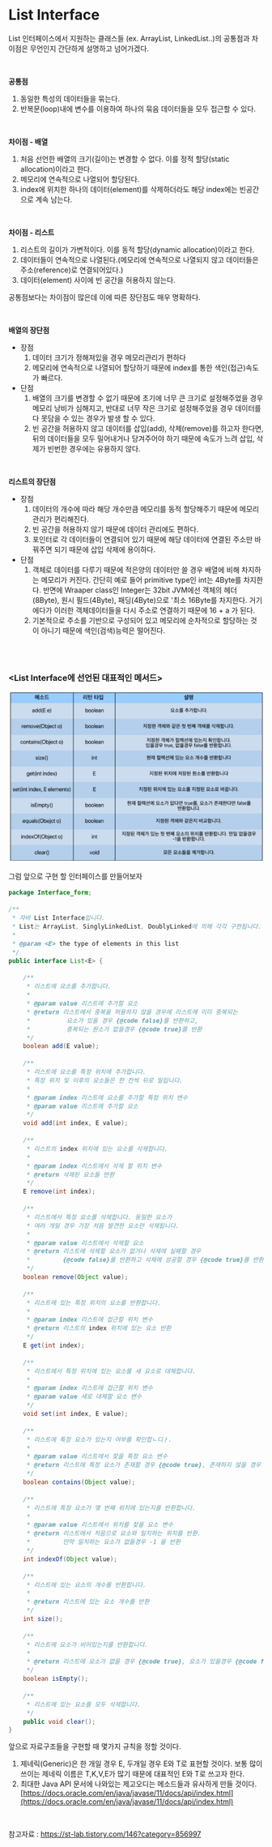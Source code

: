 # List Interface

List 인터페이스에서 지원하는 클래스들 (ex. ArrayList, LinkedList..)의 공통점과 차이점은 무언인지 간단하게 설명하고 넘어가겠다.

<br>

**공통점**

1. 동일한 특성의 데이터들을 묶는다.
2. 반복문(loop)내에 변수를 이용하여 하나의 묶음 데이터들을 모두 접근할 수 있다.

<br>

**차이점 - 배열**

1. 처음 선언한 배열의 크기(길이)는 변경할 수 없다. 이를 정적 할당(static allocation)이라고 한다.
2. 메모리에 연속적으로 나열되어 할당된다.
3. index에 위치한 하나의 데이터(element)를 삭제하더라도 해당 index에는 빈공간으로 계속 남는다.

<br>

**차이점 - 리스트**

1. 리스트의 길이가 가변적이다. 이를 동적 할당(dynamic allocation)이라고 한다.
2. 데이터들이 연속적으로 나열된다.(메모리에 연속적으로 나열되지 않고 데이터들은 주소(reference)로 연결되어있다.)
3. 데이터(element) 사이에 빈 공간을 허용하지 않는다.

공통점보다는 차이점이 많은데 이에 따른 장단점도 매우 명확하다.

<br>

**배열의 장단점**

- 장점
    1. 데이터 크기가 정해져있을 경우 메모리관리가 편하다
    2. 메모리에 연속적으로 나열되어 할당하기 때문에 index를 통한 색인(접근)속도가 빠르다.
- 단점
    1. 배열의 크기를 변경할 수 없기 때문에 초기에 너무 큰 크기로 설정해주었을 경우 메모리 낭비가 심해지고, 반대로 너무 작은 크기로 설정해주었을 경우 데이터를 다 못담을 수 있는 경우가 발생 할 수 있다.
    2. 빈 공간을 허용하지 않고 데이터를 삽입(add), 삭제(remove)를 하고자 한다면, 뒤의 데이터들을 모두 밀어내거나 당겨주어야 하기 때문에 속도가 느려 삽입, 삭제가 빈번한 경우에는 유용하지 않다.

<br>

**리스트의 장단점**

- 장점
    1. 데이터의 개수에 따라 해당 개수만큼 메모리를 동적 할당해주기 때문에 메모리 관리가 편리해진다.
    2. 빈 공간을 허용하지 않기 때문에 데이터 관리에도 편하다.
    3. 포인터로 각 데이터들이 연결되어 있기 때문에 해당 데이터에 연결된 주소만 바꿔주면 되기 때문에 삽입 삭제에 용이하다.
- 단점
    1. 객체로 데이터를 다루기 때문에 적은양의 데이터만 쓸 경우 배열에 비해 차지하는 메모리가 커진다. 간단히 예로 들어 primitive type인 int는 4Byte를 차지한다. 반면에 Wraaper class인 Integer는 32bit JVM에선 객체의 헤더(8Byte), 원시 필드(4Byte), 패딩(4Byte)으로 '최소 16Byte를 차지한다. 거기에다가 이러한 객체데이터들을 다시 주소로 연결하기 때문에 16 + a 가 된다.
    2. 기본적으로 주소를 기반으로 구성되어 있고 메모리에 순차적으로 할당하는 것이 아니기 때문에 색인(검색)능력은 떨어진다.

<br><br>

### <List Interface에 선언된 대표적인 메서드>

![image1](/Img/리스트인터페이스.png)

그럼 앞으로 구현 할 인터페이스를 만들어보자

```java
package Interface_form;

/**
 * 자바 List Interface입니다.
 * List는 ArrayList, SinglyLinkedList, DoublyLinked에 의해 각각 구현됩니다.
 *
 * @param <E> the type of elements in this list
 */
public interface List<E> {

    /**
     * 리스트에 요소를 추가합니다.
     *
     * @param value 리스트에 추가할 요소
     * @return 리스트에서 중복을 허용하지 않을 경우에 리스트에 이미 중복되는
     *          요소가 있을 경우 {@code false}를 반환하고,
     *          중복되는 원소가 없을경우 {@code true}를 반환
     */
    boolean add(E value);

    /**
     * 리스트에 요소를 특정 위치에 추가합니다.
     * 특정 위치 및 이후의 요소들은 한 칸씩 뒤로 밀립니다.
     *
     * @param index 리스트에 요소를 추가할 특정 위치 변수
     * @param value 리스트에 추가할 요소
     */
    void add(int index, E value);

    /**
     * 리스트의 index 위치에 있는 요소를 삭제합니다.
     *
     * @param index 리스트에서 삭제 할 위치 변수
     * @return 삭제된 요소들 반환
     */
    E remove(int index);

    /**
     * 리스트에서 특정 요소를 삭제합니다. 동일한 요소가
     * 여러 개일 경우 가장 처음 발견한 요소만 삭제됩니다.
     * 
     * @param value 리스트에서 삭제할 요소
     * @return 리스트에 삭제할 요소가 없거나 삭제에 실패할 경우
     *         {@code false}를 반환하고 삭제에 성공할 경우 {@code true}를 반환
     */
    boolean remove(Object value);

    /**
     * 리스트에 있는 특정 위치의 요소를 반환합니다.
     * 
     * @param index 리스트에 접근할 위치 변수
     * @return 리스트의 index 위치에 있는 요소 반환
     */
    E get(int index);

    /**
     * 리스트에서 특정 위치에 있는 요소를 새 요소로 대체합니다.
     * 
     * @param index 리스트에 접근할 위치 변수
     * @param value 새로 대체할 요소 변수
     */
    void set(int index, E value);

    /**
     * 리스트에 특정 요소가 있는지 여부를 확인합ㄴ디ㅏ.
     * 
     * @param value 리스트에서 찾을 특정 요소 변수
     * @return 리스트에 특정 요소가 존재할 경우 {@code true}, 존재하지 않을 경우 {@code false}를 반환
     */
    boolean contains(Object value);

    /**
     * 리스트에 특정 요소가 몇 번째 위치에 있는지를 반환합니다.
     * 
     * @param value 리스트에서 위치를 찾을 요소 변수
     * @return 리스트에서 처음으로 요소와 일치하는 위치를 반환.
     *         만약 일치하는 요소가 없을경우 -1 을 반환
     */
    int indexOf(Object value);

    /**
     * 리스트에 있는 요소의 개수를 반환합니다.
     * 
     * @return 리스트에 있는 요소 개수를 반환
     */
    int size();

    /**
     * 리스트에 요소가 비어있는지를 반환합니다.
     * 
     * @return 리스트에 요소가 없을 경우 {@code true}, 요소가 있을경우 {@code false}를 반환
     */
    boolean isEmpty();

    /**
     * 리스트에 있는 요소를 모두 삭제합니다.
     */
    public void clear();
}
```

앞으로 자료구조들을 구현할 때 몇가지 규칙을 정할 것이다.

1. 제네릭(Generic)은 한 개일 경우 E, 두개일 경우 E와 T로 표현할 것이다. 보통 많이 쓰이는 제네릭 이름은 T,K,V,E가 많기 때문에 대표적인 E와 T로 쓰고자 한다.
2. 최대한 Java API 문서에 나와있는 제고오디는 메소드들과 유사하게 만들 것이다.
[https://docs.oracle.com/en/java/javase/11/docs/api/index.html](https://docs.oracle.com/en/java/javase/11/docs/api/index.html)

<br>

참고자료 : https://st-lab.tistory.com/146?category=856997